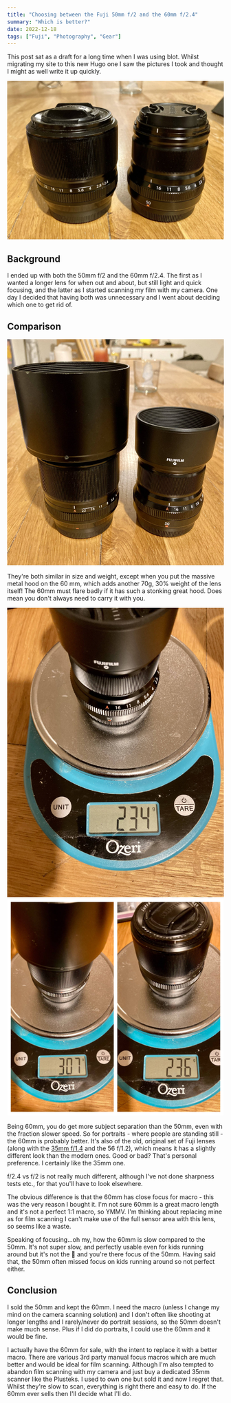 ```yaml
---
title: "Choosing between the Fuji 50mm f/2 and the 60mm f/2.4"
summary: "Which is better?"
date: 2022-12-18
tags: ["Fuji", "Photography", "Gear"]
---
```


This post sat as a draft for a long time when I was using blot. Whilst migrating my site to this new Hugo one I saw the pictures I took and thought I might as well write it up quickly.

![Two fuji lenses](fuji-50-60-thumb.jpg "Side by side")

## Background

I ended up with both the 50mm f/2 and the 60mm f/2.4. The first as I wanted a longer lens for when out and about, but still light and quick focusing, and the latter as I started scanning my film with my camera. One day I decided that having both was unnecessary and I went about deciding which one to get rid of.

## Comparison

![Two lenses with hoods](fuji-50-60-2.jpg "What a big hood you have")

They're both similar in size and weight, except when you put the massive metal hood on the 60 mm, which adds another 70g, 30% weight of the lens itself! The 60mm must flare badly if it has such a stonking great hood. Does mean you don't always need to carry it with you.

![50mm on scales](fuji-50-60-3.jpg "Lightweight 50mm")
![60mm on scales](fuji-50-60-4.jpg "That hood")

Being 60mm, you do get more subject separation than the 50mm, even with the fraction slower speed. So for portraits - where people are standing still - the 60mm is probably better. It's also of the old, original set of Fuji lenses (along with the [35mm f/1.4](/2022/new-fuji-lens/) and the 56 f/1.2), which means it has a slightly different look than the modern ones. Good or bad? That's personal preference. I certainly like the 35mm one.

f/2.4 vs f/2 is not really much different, although I've not done sharpness tests etc., for that you'll have to look elsewhere.

The obvious difference is that the 60mm has close focus for macro - this was the very reason I bought it. I'm not sure 60mm is a great macro length and it's not a perfect 1:1 macro, so YMMV. I'm thinking about replacing mine as for film scanning I can't make use of the full sensor area with this lens, so seems like a waste.

Speaking of focusing...oh my, how the 60mm is slow compared to the 50mm. It's not super slow, and perfectly usable even for kids running around but it's not the 🫰 and you're there focus of the 50mm. Having said that, the 50mm often missed focus on kids running around so not perfect either.

## Conclusion

I sold the 50mm and kept the 60mm. I need the macro (unless I change my mind on the camera scanning solution) and I don't often like shooting at longer lengths and I rarely/never do portrait sessions, so the 50mm doesn't make much sense. Plus if I did do portraits, I could use the 60mm and it would be fine.

I actually have the 60mm for sale, with the intent to replace it with a better macro. There are various 3rd party manual focus macros which are much better and would be ideal for film scanning. Although I'm also tempted to abandon film scanning with my camera and just buy a dedicated 35mm scanner like the Plusteks. I used to own one but sold it and now I regret that. Whilst they're slow to scan, everything is right there and easy to do. If the 60mm ever sells then I'll decide what I'll do.
